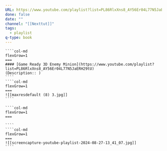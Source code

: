 ```yaml
---
URL: https://www.youtube.com/playlist?list=PL86RlxXns8_AY56Er04L77N5JaERH29tU
done: false
date: ""
channel: "[[Nexttut]]"
tags:
  - playlist
q-type: book
---
```

`````col
````col-md
flexGrow=1
===
#### [Game Ready 3D Enemy Minion](https://www.youtube.com/playlist?list=PL86RlxXns8_AY56Er04L77N5JaERH29tU)
(Description:: )
````
````col-md
flexGrow=1
===
![[maxresdefault (8) 3.jpg]]
````
`````
`````col
````col-md
flexGrow=1
===

````
````col-md
flexGrow=1
===
![[screencapture-youtube-playlist-2024-08-27-13_41_07.jpg]]
````
`````
